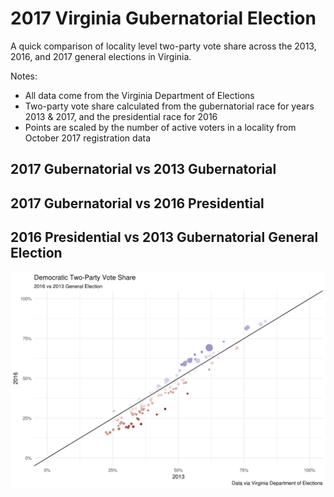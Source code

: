 # 2017 Virginia Gubernatorial Election

A quick comparison of locality level two-party vote share across the 2013, 
2016, and 2017 general elections in Virginia.

Notes:
* All data come from the Virginia Department of Elections
* Two-party vote share calculated from the gubernatorial race for years
2013 & 2017, and the presidential race for 2016
* Points are scaled by the number of active voters in a locality from 
October 2017 registration data

## 2017 Gubernatorial vs 2013 Gubernatorial


## 2017 Gubernatorial vs 2016 Presidential

## 2016 Presidential vs 2013 Gubernatorial General Election
![](/img/2013_2016.png)
